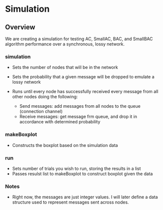 # Simulation

## Overview

We are creating a simulation for testing AC, SmallAC, BAC, and SmallBAC algorithm performance over a synchronous, lossy network.


### simulation

- Sets the number of nodes that will be in the network
- Sets the probability that a given message will be dropped to emulate a lossy network
- Runs until every node has successfully received every message from all other nodes doing the following:

  - Send messages: add messages from all nodes to the queue (connection channel)
  - Receive messages: get message frm queue, and drop it in accordance with determined probability
  
  
### makeBoxplot

- Constructs the boxplot based on the simulation data

### run

- Sets number of trials you wish to run, storing the results in a list
- Passes resulst list to makeBoxplot to construct boxplot given the data

### Notes

- Right now, the messages are just integer values. I will later define a data structure used to represent messages sent across nodes.
  
